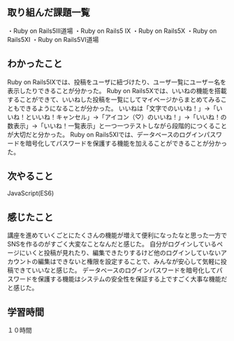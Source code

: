 ## 取り組んだ課題一覧
・Ruby on Rails5lII道場
・Ruby on Rails5 IX
・Ruby on Rails5X
・Ruby on Rails5XI
・Ruby on Rails5VI道場

## わかったこと
Ruby on Rails5IXでは、投稿をユーザに紐づけたり、ユーザ一覧にユーザー名を表示したりできることが分かった。
Ruby on Rails5Xでは、いいねの機能を搭載することができて、いいねした投稿を一覧にしてマイページからまとめてみることもできるようになることが分かった。
いいねは「文字でのいいね！」→「いいね！といいね！キャンセル」→「アイコン（♡）のいいね！」→「いいね！の数表示」→「いいね！一覧表示」と一つ一つテストしながら段階的につくることが大切だと分かった。
Ruby on Rails5XIでは、データベースのログインパスワードを暗号化してパスワードを保護する機能を加えることができることが分かった。
## 次やること
JavaScript(ES6)
## 感じたこと
講座を進めていくごとにたくさんの機能が増えて便利になったなと思った一方でSNSを作るのがすごく大変なことなんだと感じた。
自分がログインしているページにいくと投稿が見れたり、編集できたりするけど他のログインしていないアカウントの編集はできないと権限を設定することで、みんなが安心して気軽に投稿できていいなと感じた。
データベースのログインパスワードを暗号化してパスワードを保護する機能はシステムの安全性を保証する上ですごく大事な機能だと感じた。

## 学習時間
１０時間

